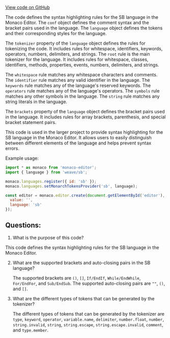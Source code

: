 [View code on GitHub](https://github.com/wandb/weave/weave/frontend/assets/sb.433cd117.js.map)

The code defines the syntax highlighting rules for the SB language in the Monaco Editor. The `conf` object defines the comment syntax and the bracket pairs used in the language. The `language` object defines the tokens and their corresponding styles for the language. 

The `tokenizer` property of the `language` object defines the rules for tokenizing the code. It includes rules for whitespace, identifiers, keywords, operators, numbers, delimiters, and strings. The `root` rule is the main tokenizer for the language. It includes rules for whitespace, classes, identifiers, methods, properties, events, numbers, delimiters, and strings. 

The `whitespace` rule matches any whitespace characters and comments. The `identifier` rule matches any valid identifier in the language. The `keywords` rule matches any of the language's reserved keywords. The `operators` rule matches any of the language's operators. The `symbols` rule matches any other symbols in the language. The `string` rule matches any string literals in the language. 

The `brackets` property of the `language` object defines the bracket pairs used in the language. It includes rules for array brackets, parenthesis, and special bracket statement pairs. 

This code is used in the larger project to provide syntax highlighting for the SB language in the Monaco Editor. It allows users to easily distinguish between different elements of the language and helps prevent syntax errors. 

Example usage:
```javascript
import * as monaco from 'monaco-editor';
import { language } from 'weave/sb';

monaco.languages.register({ id: 'sb' });
monaco.languages.setMonarchTokensProvider('sb', language);

const editor = monaco.editor.create(document.getElementById('editor'), {
  value: '',
  language: 'sb'
});
```
## Questions: 
 1. What is the purpose of this code?
   
   This code defines the syntax highlighting rules for the SB language in the Monaco Editor.

2. What are the supported brackets and auto-closing pairs in the SB language?
   
   The supported brackets are `()`, `[]`, `If/EndIf`, `While/EndWhile`, `For/EndFor`, and `Sub/EndSub`. The supported auto-closing pairs are `""`, `()`, and `[]`.

3. What are the different types of tokens that can be generated by the tokenizer?
   
   The different types of tokens that can be generated by the tokenizer are `type`, `keyword`, `operator`, `variable.name`, `delimiter`, `number.float`, `number`, `string.invalid`, `string`, `string.escape`, `string.escape.invalid`, `comment`, and `type.member`.